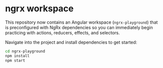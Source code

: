 # ngrx workspace

This repository now contains an Angular workspace (`ngrx-playground`) that is preconfigured with NgRx dependencies so you can immediately begin practicing with actions, reducers, effects, and selectors.

Navigate into the project and install dependencies to get started:

```bash
cd ngrx-playground
npm install
npm start
```
